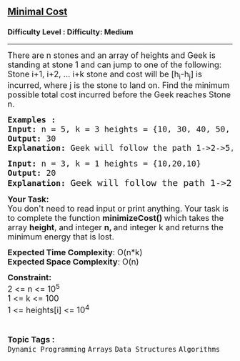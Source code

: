 <h2><a href="https://www.geeksforgeeks.org/problems/minimal-cost/1?utm_source=youtube&utm_medium=collab_striver_ytdescription&utm_campaign=minimal-cost">Minimal Cost</a></h2><h3>Difficulty Level : Difficulty: Medium</h3><hr><div class="problems_problem_content__Xm_eO" bis_skin_checked="1"><p><span style="font-size: 18px;">There are n stones and an array of heights&nbsp;and Geek is standing at stone 1 and can&nbsp;jump to one of the following: Stone i+1, i+2, ... i+k stone and cost will be [h<sub>i</sub>-h<sub>j</sub>] is incurred, where j is the stone to land on. Find the minimum possible total cost incurred before the Geek reaches Stone n.</span></p>
<pre><span style="font-size: 18px;"><strong>Examples :</strong>
<strong>Input: </strong>n = 5, k = 3 heights = {10, 30, 40, 50, 20}
<strong>Output: </strong>30
<strong>Explanation: </strong>Geek will follow the path 1-&gt;2-&gt;5, the total cost would be | 10-30| + |30-20| = 30, which is minimum</span></pre>
<pre><span style="font-size: 18px;"><strong>Input: </strong>n = 3, k = 1 heights = {10,20,10}
<strong>Output: </strong>20
<strong>Explanation: </strong></span><span style="font-size: 20px;">Geek will follow the path 1-&gt;2-&gt;3, the total cost would be |10 - 20| + |20 - 10| = 20.</span>
</pre>
<p><strong><span style="font-size: 18px;">Your Task:</span></strong><br><span style="font-size: 18px;">You don't need to read input or print anything. Your task is to complete the function <strong>minimizeCost()&nbsp;</strong>which takes the array&nbsp;<strong>height</strong>, and integer <strong>n, </strong>and integer k&nbsp;and returns the minimum energy that is lost.</span></p>
<p><span style="font-size: 18px;"><strong>Expected Time Complexity</strong>: O(n*k)<br><strong>Expected Space Complexity</strong>: O(n)</span></p>
<p><span style="font-size: 18px;"><strong>Constraint:</strong><br>2 &lt;= n &lt;= 10<sup>5</sup><br>1 &lt;= k &lt;= 100<br>1 &lt;= heights[i] &lt;= 10<sup>4</sup></span></p></div><br><p><span style=font-size:18px><strong>Topic Tags : </strong><br><code>Dynamic Programming</code>&nbsp;<code>Arrays</code>&nbsp;<code>Data Structures</code>&nbsp;<code>Algorithms</code>&nbsp;